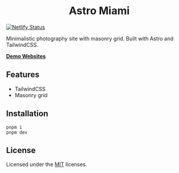 <h1 align="center">Astro Miami</h1>

[![Netlify Status](https://api.netlify.com/api/v1/badges/ba0d5637-f2ae-41cc-988d-14db90ecb5ee/deploy-status)](https://app.netlify.com/sites/astro-miami/deploys)

Minimalistic photography site with masonry grid. Built with Astro and TailwindCSS.

[**Demo Websites**](https://astro-miami.netlify.app)

## Features

- TailwindCSS
- Masonry grid

## Installation

```
pnpm i
pnpm dev
```

## License

Licensed under the [MIT](LICENSE) licenses.
